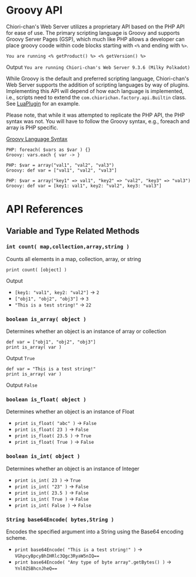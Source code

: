 # Groovy API
Chiori-chan's Web Server utilizes a proprietary API based on the PHP API for ease of use. The primary scripting language is Groovy and supports Groovy Server Pages (GSP), which much like PHP allows a developer can place groovy coode within code blocks starting  with `<%` and ending with `%>`.

    You are running <% getProduct() %> <% getVersion() %>
Output `You are running Chiori-chan's Web Server 9.3.6 (Milky Polkadot)`

While Groovy is the default and preferred scripting language, Chiori-chan's Web Server supports the addition of scripting languages by way of plugins. Implementing this API will depend of how each language is implemented, i.e., scripts need to extend the `com.chiorichan.factory.api.Builtin` class. See [LuaPlugin](plugins/LuaPlugin.md) for an example.

Please note, that while it was attempted to replicate the PHP API, the PHP syntax was not. You will have to follow the Groovy syntax, e.g., foreach and array is PHP specific.

[Groovy Language Syntax](http://groovy-lang.org/syntax.html)

    PHP: foreach( $vars as $var ) {}
    Groovy: vars.each { var -> }
    
    PHP: $var = array("val1", "val2", "val3")
    Groovy: def var = ["val1", "val2", "val3"]
    
    PHP: $var = array("key1" => val1", "key2" => "val2", "key3" => "val3")
    Groovy: def var = [key1: val1", key2: "val2", key3: "val3"]

# API References
## Variable and Type Related Methods
### `int count( map,collection,array,string )`
Counts all elements in a map, collection, array, or string

    print count( [object] )
Output
* `[key1: "val1", key2: "val2"]` -> `2`
* `["obj1", "obj2", "obj3"]` -> `3`
* `"This is a test string!"` -> `22`
    
### `boolean is_array( object )`
Determines whether an object is an instance of array or collection

    def var = ["obj1", "obj2", "obj3"]
    print is_array( var )
Output `True`

    def var = "This is a test string!"
    print is_array( var )
Output `False`

### `boolean is_float( object )`
Determines whether an object is an instance of Float

* `print is_float( "abc" )` -> `False`
* `print is_float( 23 )` -> `False`
* `print is_float( 23.5 )` -> `True`
* `print is_float( True )` -> `False`

### `boolean is_int( object )`
Determines whether an object is an instance of Integer

* `print is_int( 23 )` -> `True`
* `print is_int( "23" )` -> `False`
* `print is_int( 23.5 )` -> `False`
* `print is_int( True )` -> `False`
* `print is_int( False )` -> `False`

### `String base64Encode( bytes,String )`
Encodes the specified argument into a String using the Base64 encoding scheme.

* `print base64Encode( "This is a test string!" )` -> `VGhpcyBpcyBhIHRlc3Qgc3RyaW5nIQ==`
* `print base64Encode( "Any type of byte array".getBytes() )` -> `Ynl0ZSBhcnJheQ==`


